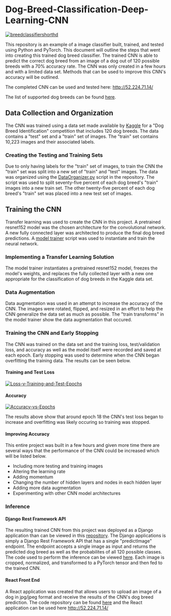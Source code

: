 # Dog-Breed-Classification-Deep-Learning-CNN
<a href="https://ibb.co/4KWjs8x"><img src="https://i.ibb.co/BcLg4yR/breedclassifiershorthd.gif" alt="breedclassifiershorthd" border="0"></a>

This repository is an example of a image classifier built, trained, and tested using Python and PyTorch. This document will outline the steps that went into creating this trained dog breed classifier. The trained CNN is able to predict the correct dog breed from an image of a dog out of 120 possible breeds with a 70% accuracy rate. The CNN was only created in a few hours and with a limited data set. Methods that can be used to improve this CNN's accuracy will be outlined.  

The completed CNN can be used and tested here: <a href="http://52.224.71.14/">http://52.224.71.14/</a>

The list of supported dog breeds can be found <a href="https://github.com/juliantglover/Dog-Breed-Classification-React-Front-End/blob/master/src/DogBreedMap.json"> here</a>.
## Data Collection and Organization
The CNN was trained using a data set made available by <a href="https://www.kaggle.com/c/dog-breed-identification/data">Kaggle</a> for a "Dog Breed Identification" competition that includes 120 dog breeds. The data contains a "test" set and a "train" set of images. The "train" set contains 10,223 images and their associated labels. 

### Creating the Testing and Training Sets
Due to only having labels for the "train" set of images, to train the CNN the "train" set was split into a new set of "train" and "test" images. The data was organized using the <a href="https://github.com/juliantglover/Dog-Breed-Classification-Deep-Learning-CNN/blob/master/DataOrganizer.py">DataOrganizer.py</a> script in the repository. The script was used to split seventy-five percent of each dog breed's "train" images into a new train set. The other twenty-five percent of each dog breed's "train" set was placed into a new test set of images.

## Training the CNN

Transfer learning was used to create the CNN in this project. A pretrained resnet152 model was the chosen architecture for the convolutional network. A new fully connected layer was architected to produce the final dog breed predictions. A <a href="https://github.com/juliantglover/Dog-Breed-Classification-Deep-Learning-CNN/blob/master/ModelTrainer.py">model trainer</a> script was used to instantiate and train the neural network.

### Implementing a Transfer Learning Solution

The model trainer instantiates a pretrained resnet152 model, freezes the model's weights, and replaces the fully collected layer with a new one appropriate for the classification of dog breeds in the Kaggle data set.

### Data Augmentation

Data augmentation was used in an attempt to increase the accuracy of the CNN. The images were rotated, flipped, and resized in an effort to help the CNN generalize the data set as much as possible. The "train transforms" in the model trainer show the data augmentation that occured.

### Training the CNN and Early Stopping

The CNN was trained on the data set and the training loss, test/validation loss, and accuracy as well as the model itself were recorded and saved at each epoch. Early stopping was used to determine when the CNN began overfitting the training data. The results can be seen below.

#### Training and Test Loss
<a href="https://ibb.co/FHycrZK"><img src="https://i.ibb.co/Y01JCn3/Loss-v-Training-and-Test-Epochs.png" alt="Loss-v-Training-and-Test-Epochs" border="0"></a>

#### Accuracy
<a width="300px" height="300px" href="https://ibb.co/89xFSvX"><img src="https://i.ibb.co/NKNwHD7/Accuracy-vs-Epochs.png" alt="Accuracy-vs-Epochs" border="0"></a>

The results above show that around epoch 18 the CNN's test loss began to increase and overfitting was likely occuring so training was stopped. 

#### Improving Accuracy

This entire project was built in a few hours and given more time there are several ways that the performance of the CNN could be increased which will be listed below.

- Including more testing and training images
- Altering the learning rate
- Adding momentum
- Changing the number of hidden layers and nodes in each hidden layer
- Adding more data augmentation
- Experimenting with other CNN model architectures

### Inference

#### Django Rest Framework API
The resulting trained CNN from this project was deployed as a Django application than can be viewed in this <a href="https://github.com/juliantglover/Dog-Breed-Classification-DRF-API">repository</a>. The Django applications is simply a Django Rest Framework API that has a single "predictImage" endpoint. The endpoint accepts a single image as input and returns the predicted dog breed as well as the probabilites of all 120 possible classes. The code used to perform the inference can be viewed <a href="https://github.com/juliantglover/Dog-Breed-Classification-DRF-API/blob/master/dogbreedclassifier/Inference.py"> here</a>. Each image is cropped, normalized, and transformed to a PyTorch tensor and then fed to the trained CNN. 

#### React Front End

A React application was created that allows users to upload an image of a dog in jpg/jpeg format and receive the results of the CNN's dog breed prediction. The code repository can be found <a href="https://github.com/juliantglover/Dog-Breed-Classification-React-Front-End">here</a> and the React application can be used here <a href="http://52.224.71.14/">http://52.224.71.14/</a>
